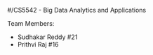 #/CS5542 - Big Data Analytics and Applications

Team Members:
- Sudhakar Reddy #21
- Prithvi Raj #16
